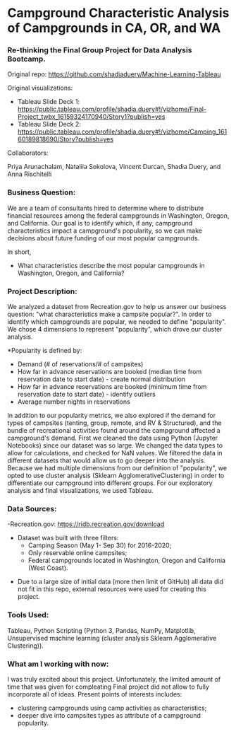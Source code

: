 
# Campground Characteristic Analysis of Campgrounds in CA, OR, and WA

###  Re-thinking the Final Group Project for Data Analysis Bootcamp.

Original repo: https://github.com/shadiaduery/Machine-Learning-Tableau

Original visualizations:
- Tableau Slide Deck 1: https://public.tableau.com/profile/shadia.duery#!/vizhome/Final-Project_twbx_16159324170940/Story1?publish=yes
- Tableau Slide Deck 2: https://public.tableau.com/profile/shadia.duery#!/vizhome/Camping_16160189818690/Story?publish=yes

Collaborators: 

Priya Arunachalam, Nataliia Sokolova, Vincent Durcan, Shadia Duery, and Anna Rischitelli

### Business Question:

We are a team of consultants hired to determine where to distribute financial resources among the federal campgrounds in Washington, Oregon, and California. Our goal is to identify which, if any, campground characteristics impact a campground's popularity, so we can make decisions about future funding of our most popular campgrounds.

In short,
- What characteristics describe the most popular campgrounds in Washington, Oregon, and California?

### Project Description:

We analyzed a dataset from Recreation.gov to help us answer our business question: "what characteristics make a campsite popular?". In order to identify which campgrounds are popular, we needed to define "popularity". We chose 4 dimensions to represent "popularity", which drove our cluster analysis.

*Popularity is defined by:

- Demand (# of reservations/# of campsites)
- How far in advance reservations are booked (median time from reservation date to start date) - create normal distribution
- How far in advance reservations are booked (minimum time from reservation date to start date) - identify outliers
- Average number nights in reservations

In addition to our popularity metrics, we also explored if the demand for types of campsites (tenting, group, remote, and RV & Structured), and the bundle of recreational activities found around the campground affected a campground's demand. First we cleaned the data using Python (Jupyter Notebooks) since our dataset was so large. We changed the data types to allow for calculations, and checked for NaN values. We filtered the data in different datasets that would allow us to go deeper into the analysis. Because we had multiple dimensions from our definition of "popularity", we opted to use cluster analysis (Sklearn AgglomerativeClustering) in order to differentiate our campground into different groups. For our exploratory analysis and final visualizations, we used Tableau. 

### Data Sources:
-Recreation.gov: https://ridb.recreation.gov/download
- Dataset was built with three filters:
    - Camping Season (May 1- Sep 30) for 2016-2020;
    - Only reservable online campsites;
    - Federal campgrounds located in Washington, Oregon and California (West Coast).
* Due to a large size of initial data (more then limit of GitHub) all data did not fit in this repo, external resources were used for creating this project. 

### Tools Used:
Tableau, Python Scripting (Python 3, Pandas, NumPy, Matplotlib, Unsupervised machine learning (cluster analysis Sklearn Agglomerative Clustering)).

### What am I working with now:
I was truly excited about this project. Unfortunately, the limited amount of time that was given for compleating Final project did not allow to fully incorporate all of ideas. Present points of interests includes:
- clustering campgrounds using camp activities as characteristics;
- deeper dive into campsites types as attribute of a campground popularity.
